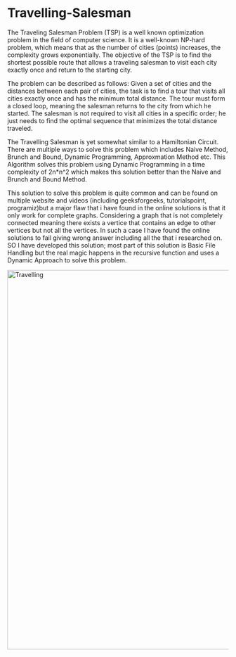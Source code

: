 # Travelling-Salesman

The Traveling Salesman Problem (TSP) is a well known optimization problem in the field of computer science. It is a well-known NP-hard problem, which means that as the number of cities (points) increases, the complexity grows exponentially. The objective of the TSP is to find the shortest possible route that allows a traveling salesman to visit each city exactly once and return to the starting city.

The problem can be described as follows:
    Given a set of cities and the distances between each pair of cities, the task is to find a tour that visits all cities exactly once and has the minimum total distance.
    The tour must form a closed loop, meaning the salesman returns to the city from which he started.
    The salesman is not required to visit all cities in a specific order; he just needs to find the optimal sequence that minimizes the total distance traveled.

The Travelling Salesman is yet somewhat similar to a Hamiltonian Circuit. There are multiple ways to solve this problem which includes Naive Method, Brunch and Bound, Dynamic Programming, Approxmation Method etc. This Algorithm solves this problem using Dynamic Programming in a time complexity of 2n*n^2 which makes this solution better than the Naive and Brunch and Bound Method. 

This solution to solve this problem is quite common and can be found on multiple website and videos (including geeksforgeeks, tutorialspoint, programiz)but a major flaw that i have found in the online solutions is that it only work for complete graphs. Considering a graph that is not completely connected meaning there exists a vertice that contains an edge to other vertices but not all the vertices.
In such a case I have found the online solutions to fail giving wrong answer including all the that i researched on. SO I have developed this solution; most part of this solution is  Basic File Handling but the real magic happens in the recursive function and uses a Dynamic Approach to solve this problem.
    
<img width="863" alt="Travelling" src="https://github.com/umairkhalidx/Travelling-Salesman/assets/109782978/74b3ccf8-25e7-43dc-aefc-7b790ed3b355">
